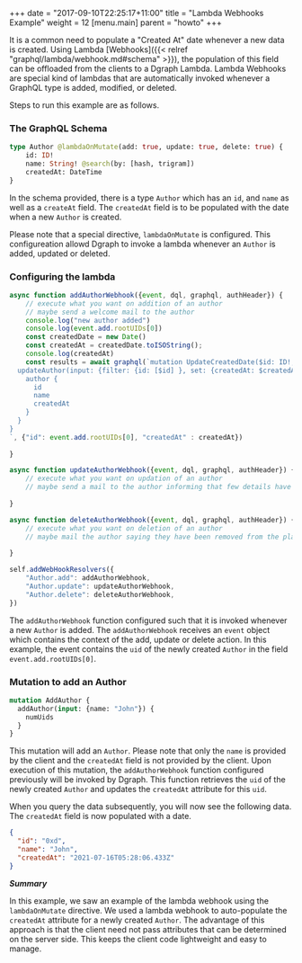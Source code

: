 +++
date = "2017-09-10T22:25:17+11:00"
title = "Lambda Webhooks Example"
weight = 12
[menu.main]
    parent = "howto"
+++

It is a common need to populate a "Created At" date whenever a new data is created. Using Lambda [Webhooks]({{< relref "graphql/lambda/webhook.md#schema" >}}), the population of this field can be offloaded from the clients to a Dgraph Lambda. Lambda Webhooks are special kind of lambdas that are automatically invoked whenever a GraphQL type is added, modified, or deleted.

Steps to run this example are as follows.

### The GraphQL Schema
```graphql
type Author @lambdaOnMutate(add: true, update: true, delete: true) {
    id: ID!
    name: String! @search(by: [hash, trigram])
    createdAt: DateTime
}
```

In the schema provided, there is a type `Author` which has an `id`, and `name` as well as a `createAt` field. The `createdAt` field is to be populated with the date when a new `Author` is created.

Please note that a special directive, `lambdaOnMutate` is configured. This configureation allowd Dgraph to invoke a lambda whenever an `Author` is added, updated or deleted.

### Configuring the lambda

```javascript
async function addAuthorWebhook({event, dql, graphql, authHeader}) {
    // execute what you want on addition of an author 
    // maybe send a welcome mail to the author
    console.log("new author added")
    console.log(event.add.rootUIDs[0])
    const createdDate = new Date()
    const createdAt = createdDate.toISOString();
    console.log(createdAt)
    const results = await graphql(`mutation UpdateCreatedDate($id: ID!, $createdAt: DateTime!) {
  updateAuthor(input: {filter: {id: [$id] }, set: {createdAt: $createdAt}}) {
    author {
      id
      name
      createdAt
    }
  }
}
`, {"id": event.add.rootUIDs[0], "createdAt" : createdAt})
    
}

async function updateAuthorWebhook({event, dql, graphql, authHeader}) {
    // execute what you want on updation of an author
    // maybe send a mail to the author informing that few details have been updated 
    
}

async function deleteAuthorWebhook({event, dql, graphql, authHeader}) {
    // execute what you want on deletion of an author
    // maybe mail the author saying they have been removed from the platform 
    
}

self.addWebHookResolvers({
    "Author.add": addAuthorWebhook,
    "Author.update": updateAuthorWebhook,
    "Author.delete": deleteAuthorWebhook,
})
```

The `addAuthorWebhook` function configured such that it is invoked whenever a new `Author` is added. The `addAuthorWebhook` receives an `event` object which contains the context of the add, update or delete action. In this example, the event contains the `uid` of the newly created `Author` in the field `event.add.rootUIDs[0]`.

### Mutation to add an Author

```graphql
mutation AddAuthor {
  addAuthor(input: {name: "John"}) {
    numUids
  }
}
```

This mutation will add an `Author`. Please note that only the `name` is provided by the client and the `createdAt` field is not provided by the client. Upon execution of this mutation, the `addAuthorWebhook` function configured previously will be invoked by Dgraph. This function retrieves the `uid` of the newly created `Author` and updates the `createdAt` attribute for this `uid`.

When you query the data subsequently, you will now see the following data. The `createdAt` field is now populated with a date.

```json
{
  "id": "0xd",
  "name": "John",
  "createdAt": "2021-07-16T05:28:06.433Z"
}
```

***Summary***

In this example, we saw an example of the lambda webhook using the `lambdaOnMutate` directive. We used a lambda webhook to auto-populate the `createdAt` attribute for a newly created `Author`. The advantage of this approach is that the client need not pass attributes that can be determined on the server side. This keeps the client code lightweight and easy to manage.
